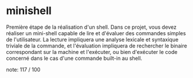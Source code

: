 # minishell

Première étape de la réalisation d'un shell. Dans ce projet,
vous devez réaliser un mini-shell capable de lire et d'évaluer des commandes simples de l'utilisateur.
La lecture impliquera une analyse lexicale et syntaxique triviale de la commande,
et l'évaluation impliquera de rechercher le binaire correspondant sur la machine et l'exécuter,
ou bien d'exécuter le code concerné dans le cas d'une commande built-in au shell.

note: 117 / 100
